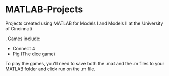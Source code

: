 # MATLAB-Projects
Projects created using MATLAB for Models I and Models II at the University of Cincinnati


.
Games include: 
* Connect 4 
* Pig (The dice game)

To play the games, you'll need to save both the .mat and the .m files to your MATLAB folder and click run on the .m file.
